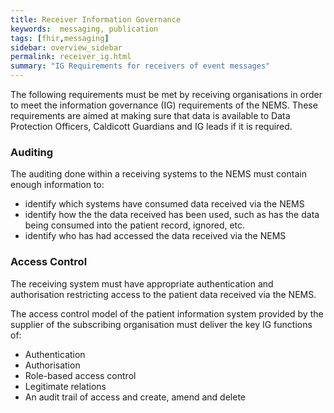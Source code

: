 ```yaml
---
title: Receiver Information Governance
keywords:  messaging, publication
tags: [fhir,messaging]
sidebar: overview_sidebar
permalink: receiver_ig.html
summary: "IG Requirements for receivers of event messages"
---
```


The following requirements must be met by receiving organisations in order to meet the information governance (IG) requirements of the NEMS. These requirements are aimed at making sure that data is available to Data Protection Officers, Caldicott Guardians and IG leads if it is required.

### Auditing

The auditing done within a receiving systems to the NEMS must contain enough information to:

- identify which systems have consumed data received via the NEMS
- identify how the the data received has been used, such as has the data being consumed into the patient record, ignored, etc.
- identify who has had accessed the data received via the NEMS


### Access Control

The receiving system must have appropriate authentication and authorisation restricting access to the patient data received via the NEMS.

The access control model of the patient information system provided by the supplier of the subscribing organisation must deliver the key IG functions of: 
- Authentication
- Authorisation
- Role-based access control
- Legitimate relations
- An audit trail of access and create, amend and delete